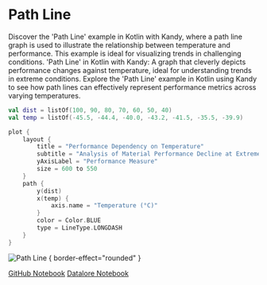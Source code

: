 # Path Line

<web-summary>
Discover the 'Path Line' example in Kotlin with Kandy, where a path line graph is used to illustrate the relationship between temperature and performance.
This example is ideal for visualizing trends in challenging conditions.
</web-summary>

<card-summary>
'Path Line' in Kotlin with Kandy: A graph that cleverly depicts performance changes against temperature, ideal for understanding trends in extreme conditions.
</card-summary>

<link-summary>
Explore the 'Path Line' example in Kotlin using Kandy to see how path lines can effectively represent performance metrics across varying temperatures.
</link-summary>

<!---IMPORT org.jetbrains.kotlinx.kandy.letsplot.samples.Lines-->

<!---FUN path_line-->

```kotlin
val dist = listOf(100, 90, 80, 70, 60, 50, 40)
val temp = listOf(-45.5, -44.4, -40.0, -43.2, -41.5, -35.5, -39.9)

plot {
    layout {
        title = "Performance Dependency on Temperature"
        subtitle = "Analysis of Material Performance Decline at Extremely Low Temperatures"
        yAxisLabel = "Performance Measure"
        size = 600 to 550
    }
    path {
        y(dist)
        x(temp) {
            axis.name = "Temperature (°C)"
        }
        color = Color.BLUE
        type = LineType.LONGDASH
    }
}
```

<!---END-->

![Path Line](path_line.png) { border-effect="rounded" }

<seealso style="cards">
       <category ref="example-ktnb">
           <a href="https://github.com/Kotlin/kandy/blob/main/examples/notebooks/lets-plot/samples/line/path_line.ipynb" summary="View the notebook on our GitHub repository">GitHub Notebook</a>
           <a href="https://datalore.jetbrains.com/report/static/KQKedA4jDrKu63O53gEN0z/5zlpAPH1qFTqjEElTEeLSQ" summary="Experiment with this example on Datalore">Datalore Notebook</a>
       </category>
</seealso>
